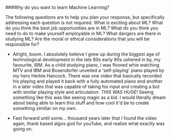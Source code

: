 ###Why do you want to learn Machine Learning?

The following questions are to help you plan your response, but specifically
addressing each question is not required.
What is exciting about ML?  What do you think the best job opportunities are in ML? What do you think you need to do to make yourself employable in ML? What dangers are there in studying ML? Are the moral or ethical considerations that you will be responsible for?

* Alright, boom. I absolutely beleive I grew up during the biggest age of technological development in the late 80s early 90s ushered in by, my favourite, IBM. As a child studying piano, I was floored whie watching MTV and IBM and Bosendorfer unveiled a 'self-playing' piano played by my hero Herbie Hancock. There was one video that basically recorded his playing and played it back with a fully automated piano and another in a later video that was capable of taking his input and creating a bot with similar playing style and articulation. *THIS WAS HUGE!* Seeing something like this was like seeing magic as a kid. I would literally dream about being able to learn this stuff and how cool it'd be to create something similiar on my own. 

* Fast forward until some... thousand years later that I found the video again, thank based algos god for youTube, and realize what exactly was going on. 